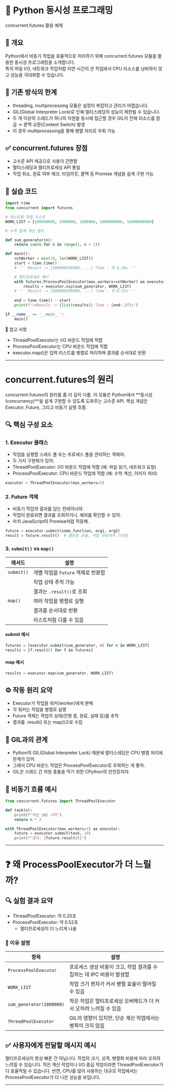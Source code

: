# 🧵 Python 동시성 프로그래밍 
concurrent.futures 활용 예제

## 🚀 개요
Python에서 비동기 작업을 효율적으로 처리하기 위해 concurrent.futures 모듈을 활용한 동시성 프로그래밍을 소개합니다.  
특히 파일 I/O, 네트워크 작업처럼 지연 시간이 큰 작업에서 CPU 리소스를 낭비하지 않고 성능을 극대화할 수 있습니다.
## 🔧 기존 방식의 한계
- threading, multiprocessing 모듈은 설정이 복잡하고 관리가 어렵습니다.
- GIL(Global Interpreter Lock)로 인해 멀티스레딩의 성능이 제한될 수 있습니다.
- 두 개 이상의 스레드가 하나의 자원을 동시에 접근할 경우 GIL이 전체 리소스를 잠금 → 문맥 교환(Context Switch) 발생
- 이 경우 multiprocessing을 통해 병렬 처리로 우회 가능

## ✅ concurrent.futures 장점
- 고수준 API 제공으로 사용이 간편함
- 멀티스레딩과 멀티프로세싱 API 통일
- 작업 취소, 완료 여부 체크, 타임아웃, 콜백 등 Promise 개념을 쉽게 구현 가능

## 🧪 실습 코드
```python
import time
from concurrent import futures

# 테스트용 작업 리스트
WORK_LIST = [100000000, 1000000, 1000000, 1000000000, 10000000000]

# 누적 합계 계산 함수

def sum_generator(n):
    return sum(n for n in range(1, n + 1))

def main():
    cntWorker = min(10, len(WORK_LIST))
    start = time.time()
    # ''' Result -> [500000500000, ...] Time : 약 0.20s '''

    # 멀티프로세싱 예시
    with futures.ProcessPoolExecutor(max_workers=cntWorker) as executor:
        results = executor.map(sum_generator, WORK_LIST)
    # ''' Result -> [500000500000, ...] Time : 약 0.52s '''
    
    end = time.time() - start
    print(f"\nResult -> {list(results)} Time : {end:.2f}s")

if __name__ == '__main__':
    main()
```


📌 참고 사항
- ThreadPoolExecutor는 I/O 바운드 작업에 적합
- ProcessPoolExecutor는 CPU 바운드 작업에 적합
- executor.map()은 입력 리스트를 병렬로 처리하며 결과를 순서대로 반환

---

# concurrent.futures의 원리
concurrent.futures의 원리를 좀 더 깊이 다룸. 
이 모듈은 Python에서 **동시성(concurrency)**을 쉽게 구현할 수 있도록 도와주는 고수준 API. 
핵심 개념은 Executor, Future, 그리고 비동기 실행 흐름.

## 🔍 핵심 구성 요소
### 1. Executor 클래스
- 작업을 실행할 스레드 풀 또는 프로세스 풀을 관리하는 객체야.
- 두 가지 구현체가 있어:
- ThreadPoolExecutor: I/O 바운드 작업에 적합 (예: 파일 읽기, 네트워크 요청)
- ProcessPoolExecutor: CPU 바운드 작업에 적합 (예: 수학 계산, 이미지 처리)
```python
executor = ThreadPoolExecutor(max_workers=5)
```


### 2. Future 객체
- 비동기 작업의 결과를 담는 컨테이너야.
- 작업이 완료되면 결과를 조회하거나, 예외를 확인할 수 있어.
- 마치 JavaScript의 Promise처럼 작동해.
```python
future = executor.submit(some_function, arg1, arg2)
result = future.result()  # 블로킹 호출, 작업 완료까지 기다림
```

### 3. `submit()` vs `map()`

| 메서드     | 설명                                      |
|------------|-------------------------------------------|
| `submit()` | 개별 작업을 `Future` 객체로 반환함        |
|            | 작업 상태 추적 가능                       |
|            | 결과는 `.result()`로 조회                 |
| `map()`    | 여러 작업을 병렬로 실행                   |
|            | 결과를 순서대로 반환                      |
|            | 리스트처럼 다룰 수 있음                   |



#### submit 예시
```python
futures = [executor.submit(sum_generator, n) for n in WORK_LIST]
results = [f.result() for f in futures]
```

#### map 예시
```rust
results = executor.map(sum_generator, WORK_LIST)
```


## ⚙️ 작동 원리 요약
- Executor가 작업을 워커(worker)에게 분배
- 각 워커는 작업을 병렬로 실행
- Future 객체는 작업의 상태(진행 중, 완료, 실패 등)를 추적
- 결과를 .result() 또는 map()으로 수집

## 🧠 GIL과의 관계
- Python의 GIL(Global Interpreter Lock) 때문에 멀티스레딩은 CPU 병렬 처리에 한계가 있어.
- 그래서 CPU 바운드 작업은 ProcessPoolExecutor로 우회하는 게 좋아.
- GIL은 스레드 간 자원 충돌을 막기 위한 CPython의 안전장치야.

## 🧩 비동기 흐름 예시
```python
from concurrent.futures import ThreadPoolExecutor

def task(n):
    print(f"작업 {n} 시작")
    return n * 2

with ThreadPoolExecutor(max_workers=3) as executor:
    future = executor.submit(task, 10)
    print(f"결과: {future.result()}")

```

---

# ❓ 왜 ProcessPoolExecutor가 더 느릴까?
## 🔍 실험 결과 요약
- ThreadPoolExecutor: 약 0.20초
- ProcessPoolExecutor: 약 0.52초
    - 멀티프로세싱이 더 느리게 나옴

### 📌 이유 설명

| 항목                     | 설명                                                                 |
|--------------------------|----------------------------------------------------------------------|
| `ProcessPoolExecutor`    | 프로세스 생성 비용이 크고, 작업 결과를 수집하는 데 IPC 비용이 발생함 |
| `WORK_LIST`              | 작업 크기 편차가 커서 병렬 효율이 떨어질 수 있음                    |
| `sum_generator(1000000)` | 작은 작업은 멀티프로세싱 오버헤드가 더 커서 오히려 느려질 수 있음   |
| `ThreadPoolExecutor`     | GIL의 영향이 있지만, 단순 계산 작업에서는 병목이 크지 않음           |


## ✅ 사용자에게 전달할 메시지 예시
멀티프로세싱이 항상 빠른 건 아닙니다. 작업의 크기, 성격, 병렬화 비용에 따라 오히려 느려질 수 있습니다.
작은 계산 작업이나 I/O 중심 작업이라면 ThreadPoolExecutor가 더 효율적일 수 있습니다.
반면, CPU를 많이 사용하는 대규모 작업에서는 ProcessPoolExecutor가 더 나은 성능을 보입니다.

---






